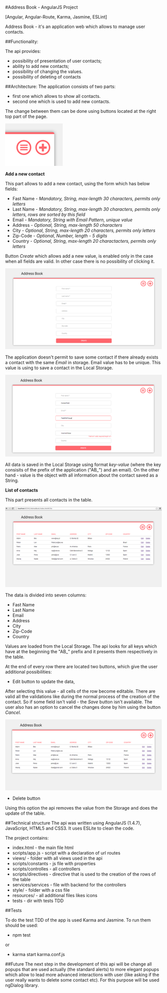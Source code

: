 #Address Book - AngularJS Project


[Angular, Angular-Route, Karma, Jasmine, ESLint]



Address Book - it's an application web which allows to manage user contacts.



##Functionality:

The api provides:

* possibility of presentation of user contacts;
* ability to add new contacts;
* possibility of changing the values.
* possibility of deleting of contacts

##Architecture:
The application consists of two parts:

* first one which allows to show all contacts.
* second one which is used to add new contacts.

The change between them can be done using buttons located at the right top part of the page.

![](https://github.com/Iza-H/AddressBook/blob/master/resources/screenshots/buttones.png)


**Add a new contact**

This part allows to add a new contact, using the form which has below fields:

* Fast Name - *Mandatory, String, max-length 30 characters, permits only letters*
* Last Name - *Mandatory, String, max-length 30 characters, permits only letters, rows are sorted by this field*
* Email - *Mandatory, String with Email Pattern, unique value*
* Address - *Optional, String, max-length 50 characters*
* City - *Optional, String, max-length 20 characters, permits only letters*
* Zip-Code - *Optional, Number, length - 5 digits*
* Country - *Optional, String, max-length 20 charactacters, permits only letters*

Button *Create* which allows add a new value, is enabled only in the case when all fields are valid. In other case there is no possibility of clicking it.

![](https://github.com/Iza-H/AddressBook/blob/master/resources/screenshots/emptyNew.png)

The application doesn't permit to save some contact if there already exists a contact with the same *Email* in storage. Email value has to be unique. This value is using to save a contact in the Local Storage.

![](https://github.com/Iza-H/AddressBook/blob/master/resources/screenshots/creation.png)

All data is saved in the Local Storage using format *key-value* (where the key consisits of the prefix of the application ("AB_") and an email). On the other hand - value is the object with all information about the contact saved as a String.



**List of contacts**

This part presents all contacts in the table.

![](https://github.com/Iza-H/AddressBook/blob/master/resources/screenshots/listContacts.png)

The data is divided into seven columns:

* Fast Name
* Last Name
* Email
* Address
* City
* Zip-Code
* Country

Values are loaded from the Local Storage. The api looks for all keys which have at the beginning the "AB_" prefix and it presents them respectively in the table.

At the end of every row there are located two buttons, which give the user additional possibilities:

* Edit button to update the data,

After selecting this value - all cells of the row become editable. There are valid all the validations like during the normal process of the creation of the contact. So if some field isn't valid - the *Save* button isn't available. The user also has an option to cancel the changes done by him using the button *Cancel*.

![](https://github.com/Iza-H/AddressBook/blob/master/resources/screenshots/editableList.png)

* Delete button

Using this option the api removes the value from the Storage and does the update of the table.

##Technical structure
The api was written using AngularJS (1.4.7), JavaScript, HTML5 and CSS3. It uses ESLite to clean the code.

The project contains:

* index.html - the main file html
* scripts/app.js - script with a declaration of url routes
* views/ - folder with all views used in the api
* scripts/constants - js file with properties
* scripts/controlles - all controllers
* scripts/directives - directive that is used to the creation of the rows of the table
* services/services - file with backend for the controllers
* style/ - folder with a css file
* resources/ - all additional files likes icons
* tests - dir with tests TDD



##Tests

To do the test TDD of the app is used Karma and Jasmine. To run them should be used:

* npm test

or

* karma start karma.conf.js



##Future
The next step in the development of this api will be change all popups that are used actually (the standard alerts) to more elegant popups which allow to lead more advanced interactions with user (like asking if the user really wants to delete some contact etc). For this purpose will be used ngDialog library.
